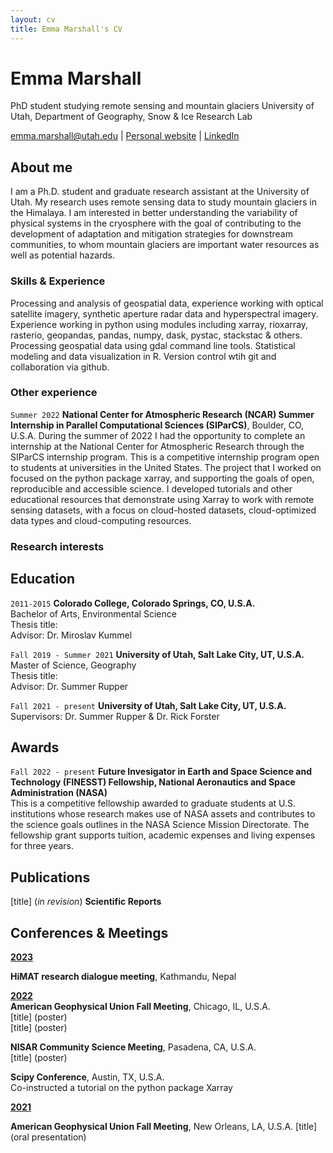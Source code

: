 ```yaml
---
layout: cv
title: Emma Marshall's CV
---
```

# Emma Marshall
PhD student studying remote sensing and mountain glaciers
University of Utah, Department of Geography, Snow & Ice Research Lab

<div id="webaddress">
<a href="emma.marshall@utah.edu">emma.marshall@utah.edu</a>
| <a href="https://e-marshall.github.io/">Personal website</a>
  | <a href="https://www.linkedin.com/in/emma-marshall-6076a1aa/">LinkedIn</a>
</div>


## About me

I am a Ph.D. student and graduate research assistant at the University of Utah. My research uses remote sensing data to study mountain glaciers in the Himalaya. I am interested in better understanding the variability of physical systems in the cryosphere with the goal of contributing to the development of adaptation and mitigation strategies for downstream communities, to whom mountain glaciers are important water resources as well as potential hazards. 

### Skills & Experience

Processing and analysis of geospatial data, experience working with optical satellite imagery, synthetic aperture radar data and hyperspectral imagery. Experience working in python using modules including xarray, rioxarray, rasterio, geopandas, pandas, numpy, dask, pystac, stackstac & others. Processing geospatial data using gdal command line tools. Statistical modeling and data visualization in R. Version control wtih git and collaboration via github. 

### Other experience

`Summer 2022`
**National Center for Atmospheric Research (NCAR) Summer Internship in Parallel Computational Sciences (SIParCS)**, Boulder, CO, U.S.A.
During the summer of 2022 I had the opportunity to complete an internship at the National Center for Atmospheric Research through the SIParCS internship program. This is a competitive internship program open to students at universities in the United States. The project that I worked on focused on the python package xarray, and supporting the goals of open, reproducible and accessible science. I developed tutorials and other educational resources that demonstrate using Xarray to work with remote sensing datasets, with a focus on cloud-hosted datasets, cloud-optimized data types and cloud-computing resources.

### Research interests


## Education

`2011-2015`
__Colorado College, Colorado Springs, CO, U.S.A.__  
Bachelor of Arts, Environmental Science  
Thesis title:  
Advisor: Dr. Miroslav Kummel  

`Fall 2019 - Summer 2021`
__University of Utah, Salt Lake City, UT, U.S.A.__  
Master of Science, Geography   
Thesis title:   
Advisor: Dr. Summer Rupper  

`Fall 2021 - present`
__University of Utah, Salt Lake City, UT, U.S.A.__   
Supervisors: Dr. Summer Rupper & Dr. Rick Forster   

## Awards

`Fall 2022 - present`
**Future Invesigator in Earth and Space Science and Technology (FINESST) Fellowship, National Aeronautics and Space Administration (NASA)**  </br>
This is a competitive fellowship awarded to graduate students at U.S. institutions whose research makes use of NASA assets and contributes to the science goals outlines in the NASA Science Mission Directorate. The fellowship grant supports tuition, academic expenses and living expenses for three years. 


## Publications

[title] (*in revision*) **Scientific Reports**  

## Conferences & Meetings

**<u>2023</u>**  

**HiMAT research dialogue meeting**, Kathmandu, Nepal  

**<u>2022</u>**  
**American Geophysical Union Fall Meeting**, Chicago, IL, U.S.A.  
[title] (poster)  
[title] (poster)  

**NISAR Community Science Meeting**, Pasadena, CA, U.S.A.  
[title] (poster)  

**Scipy Conference**, Austin, TX, U.S.A.  
Co-instructed a tutorial on the python package Xarray  

**<u>2021</u>**

**American Geophysical Union Fall Meeting**, New Orleans, LA, U.S.A.
[title] (oral presentation)



<!-- ### Footer

Last updated: May 2013 -->


